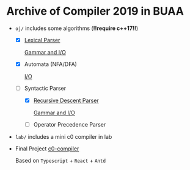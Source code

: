 # Archive of Compiler 2019 in BUAA

* `oj/` includes some algorithms (**!!require c++17!!**)

    - [x] [Lexical Parser](oj/LexParser/LexParser.h)

        [Gammar and I/O](oj/LexParser/README.md)

    - [x] Automata (NFA/DFA)

        [I/O](oj/Automata/README.md)

    - [ ] Syntactic Parser

        - [x] [Recursive Descent Parser](oj/RDP/RDP.h)

            [Gammar and I/O](oj/Parser/README.md)

        - [ ] Operator Precedence Parser

* `lab/` includes a mini c0 compiler in lab

* Final Project [c0-compiler](https://github.com/Zx55/c0-compiler)

    Based on `Typescript` + `React` + `Antd`
